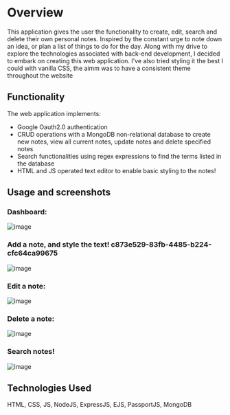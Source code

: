 <h1> Overview </h1>

This application gives the user the functionality to create, edit, search and delete their own personal notes.
Inspired by the constant urge to note down an idea, or plan a list of things to do for the day.
Along with my drive to explore the technologies associated with back-end development, I decided to embark on creating this web application.
I've also tried styling it the best I could with vanilla CSS, the aimm was to have a consistent theme throughout the website

<h2> Functionality </h2>

The web application implements:
- Google Oauth2.0 authentication
- CRUD operations with a MongoDB non-relational database to create new notes, view all current notes, update notes and delete specified notes
- Search functionalities using regex expressions to find the terms listed in the database
- HTML and JS operated text editor to enable basic styling to the notes!

<h2> Usage and screenshots </h2>

### Dashboard:
![image](https://github.com/user-attachments/assets/084f0991-9368-4119-a4ee-73a77b9e92cd)

### Add a note, and style the text! c873e529-83fb-4485-b224-cfc64ca99675
![image](https://github.com/user-attachments/assets/c873e529-83fb-4485-b224-cfc64ca99675)

### Edit a note:
![image](https://github.com/user-attachments/assets/09375a6b-745e-47d2-bbf1-bd8843f10271)

### Delete a note:
![image](https://github.com/user-attachments/assets/3726a077-6a60-4d74-8225-b92a8274c73a)

### Search notes!

![image](https://github.com/user-attachments/assets/15347558-0438-4e1f-9d2d-72887872060d)

<h2> Technologies Used </h2>

HTML, CSS, JS, NodeJS, ExpressJS, EJS, PassportJS, MongoDB
